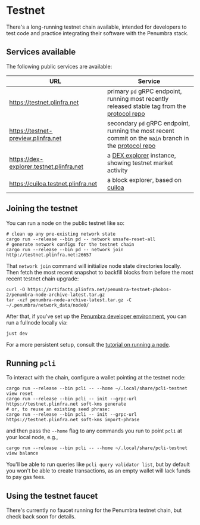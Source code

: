 # Testnet

There's a long-running testnet chain available, intended for developers
to test code and practice integrating their software with the Penumbra stack.

## Services available

The following public services are available:

| URL | Service |
| --- | --- |
| https://testnet.plinfra.net | primary `pd` gRPC endpoint, running most recently released stable tag from the [protocol repo] |
| https://testnet-preview.plinfra.net | secondary `pd` gRPC endpoint, running the most recent commit on the `main` branch in the [protocol repo] |
| https://dex-explorer.testnet.plinfra.net | a [DEX explorer](https://github.com/penumbra-zone/dex-explorer) instance, showing testnet market activity |
| https://cuiloa.testnet.plinfra.net | a block explorer, based on [cuiloa](https://github.com/penumbra-zone/cuiloa) |

## Joining the testnet

You can run a node on the public testnet like so:

```shell
# clean up any pre-existing network state
cargo run --release --bin pd -- network unsafe-reset-all
# generate network configs for the testnet chain
cargo run --release --bin pd -- network join http://testnet.plinfra.net:26657
```

That `network join` command will initialize node state directories locally.
Then fetch the most recent snapshot to backfill blocks from before the most
recent testnet chain upgrade:

```
curl -O https://artifacts.plinfra.net/penumbra-testnet-phobos-2/penumbra-node-archive-latest.tar.gz
tar -xzf penumbra-node-archive-latest.tar.gz -C ~/.penumbra/network_data/node0/
```

After that, if you've set up the [Penumbra developer environment](./dev-env.md),
you can run a fullnode locally via:

```shell
just dev
```

For a more persistent setup, consult the [tutorial on running a node](../node/pd/running-node.md).

## Running `pcli`

To interact with the chain, configure a wallet pointing at the testnet node:

```shell
cargo run --release --bin pcli -- --home ~/.local/share/pcli-testnet view reset
cargo run --release --bin pcli -- init --grpc-url https://testnet.plinfra.net soft-kms generate
# or, to reuse an existing seed phrase:
cargo run --release --bin pcli -- init --grpc-url https://testnet.plinfra.net soft-kms import-phrase
```

and then pass the `--home` flag to any commands you run to point `pcli` at your local node, e.g.,

```shell
cargo run --release --bin pcli -- --home ~/.local/share/pcli-testnet view balance
```

You'll be able to run queries like `pcli query validator list`, but by default you won't be able
to create transactions, as an empty wallet will lack funds to pay gas fees.


## Using the testnet faucet

There's currently no faucet running for the Penumbra testnet chain, but check back soon for details.

<!--
TODO:
There's no instance of Galileo running yet, but there could be.

To obtain funds for your testnet wallet, first gather the address:

```shell
cargo run --release --bin pcli -- --home ~/.local/share/pcli-testnet view address
```

Then visit the `#testnet-faucet` channel in the project Discord, and paste your address.
A bot will send a small amount of funds to your address, which should be visible within a few minutes, via:

```shell
cargo run --release --bin pcli -- --home ~/.local/share/pcli-testnet view balance
```
-->

[protocol repo]: https://github.com/penumbra-zone/penumbra
